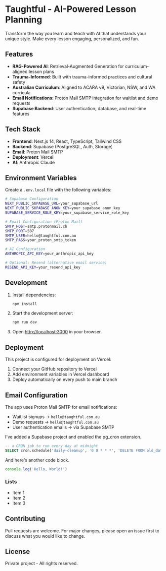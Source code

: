 # Taughtful - AI-Powered Lesson Planning

Transform the way you learn and teach with AI that understands your unique style. Make every lesson engaging, personalized, and fun.

## Features

- **RAG-Powered AI**: Retrieval-Augmented Generation for curriculum-aligned lesson plans
- **Trauma-Informed**: Built with trauma-informed practices and cultural safety
- **Australian Curriculum**: Aligned to ACARA v9, Victorian, NSW, and WA curricula
- **Email Notifications**: Proton Mail SMTP integration for waitlist and demo requests
- **Supabase Backend**: User authentication, database, and real-time features

## Tech Stack

- **Frontend**: Next.js 14, React, TypeScript, Tailwind CSS
- **Backend**: Supabase (PostgreSQL, Auth, Storage)
- **Email**: Proton Mail SMTP
- **Deployment**: Vercel
- **AI**: Anthropic Claude

## Environment Variables

Create a `.env.local` file with the following variables:

```bash
# Supabase Configuration
NEXT_PUBLIC_SUPABASE_URL=your_supabase_url
NEXT_PUBLIC_SUPABASE_ANON_KEY=your_supabase_anon_key
SUPABASE_SERVICE_ROLE_KEY=your_supabase_service_role_key

# Email Configuration (Proton Mail)
SMTP_HOST=smtp.protonmail.ch
SMTP_PORT=587
SMTP_USER=hello@taughtful.com.au
SMTP_PASS=your_proton_smtp_token

# AI Configuration
ANTHROPIC_API_KEY=your_anthropic_api_key

# Optional: Resend (alternative email service)
RESEND_API_KEY=your_resend_api_key
```

## Development

1. Install dependencies:

   ```bash
   npm install
   ```

2. Start the development server:

   ```bash
   npm run dev
   ```

3. Open [http://localhost:3000](http://localhost:3000) in your browser.

## Deployment

This project is configured for deployment on Vercel:

1. Connect your GitHub repository to Vercel
2. Add environment variables in Vercel dashboard
3. Deploy automatically on every push to main branch

## Email Configuration

The app uses Proton Mail SMTP for email notifications:

- Waitlist signups → `hello@taughtful.com.au`
- Demo requests → `hello@taughtful.com.au`
- User authentication emails → via Supabase SMTP

I've added a Supabase project and enabled the pg_cron extension.

```sql
-- a CRON job to run every day at midnight
SELECT cron.schedule('daily-cleanup', '0 0 * * *', 'DELETE FROM old_data');
```

And here's another code block.

```javascript
console.log('Hello, World!')
```

### Lists

- Item 1
- Item 2
- Item 3

## Contributing

Pull requests are welcome. For major changes, please open an issue first to discuss what you would like to change.

## License

Private project - All rights reserved.
